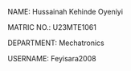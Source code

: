 NAME: Hussainah Kehinde Oyeniyi 

MATRIC NO.: U23MTE1061

DEPARTMENT: Mechatronics

USERNAME: Feyisara2008
